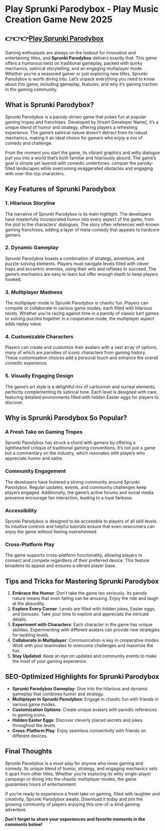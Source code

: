 # Play Sprunki Parodybox - Play Music Creation Game New 2025

## 👉👉👉[Play Sprunki Parodybox](https://sprunkiall.com/sprunki-parodybox.html)


Gaming enthusiasts are always on the lookout for innovative and entertaining titles, and **Sprunki Parodybox** delivers exactly that. This game offers a humorous twist on traditional gameplay, packed with quirky mechanics, satirical storytelling, and an engaging multiplayer mode. Whether you’re a seasoned gamer or just exploring new titles, Sprunki Parodybox is worth diving into. Let’s unpack everything you need to know about this game, including gameplay, features, and why it’s gaining traction in the gaming community.

## What is Sprunki Parodybox?

Sprunki Parodybox is a parody-driven game that pokes fun at popular gaming tropes and franchises. Developed by [Insert Developer Name], it’s a unique blend of humor and strategy, offering players a refreshing experience. The game’s satirical nature doesn’t detract from its robust mechanics, making it an ideal choice for gamers who enjoy a mix of comedy and challenge.

From the moment you start the game, its vibrant graphics and witty dialogue pull you into a world that’s both familiar and hilariously absurd. The game’s goal is simple yet layered with comedic undertones: conquer the parody-filled landscapes while overcoming exaggerated obstacles and engaging with over-the-top characters.

## Key Features of Sprunki Parodybox

### 1. **Hilarious Storyline**
The narrative of Sprunki Parodybox is its main highlight. The developers have masterfully incorporated humor into every aspect of the game, from the plot to the characters’ dialogues. The story often references well-known gaming franchises, adding a layer of meta-comedy that appeals to hardcore gamers.

### 2. **Dynamic Gameplay**
Sprunki Parodybox boasts a combination of strategy, adventure, and puzzle-solving elements. Players must navigate levels filled with clever traps and eccentric enemies, using their wits and reflexes to succeed. The game’s mechanics are easy to learn but offer enough depth to keep players hooked.

### 3. **Multiplayer Madness**
The multiplayer mode in Sprunki Parodybox is chaotic fun. Players can compete or collaborate in various game modes, each filled with hilarious twists. Whether you’re racing against time in a parody of classic kart games or solving puzzles together in a cooperative mode, the multiplayer aspect adds replay value.

### 4. **Customizable Characters**
Players can create and customize their avatars with a vast array of options, many of which are parodies of iconic characters from gaming history. These customization choices add a personal touch and enhance the overall comedic experience.

### 5. **Visually Engaging Design**
The game’s art style is a delightful mix of cartoonish and surreal elements, perfectly complementing its satirical tone. Each level is designed with care, featuring detailed environments filled with hidden Easter eggs for players to discover.

## Why is Sprunki Parodybox So Popular?

### A Fresh Take on Gaming Tropes
Sprunki Parodybox has struck a chord with gamers by offering a lighthearted critique of traditional gaming conventions. It’s not just a game but a commentary on the industry, which resonates with players who appreciate humor and satire.

### Community Engagement
The developers have fostered a strong community around Sprunki Parodybox. Regular updates, events, and community challenges keep players engaged. Additionally, the game’s active forums and social media presence encourage fan interaction, leading to a loyal fanbase.

### Accessibility
Sprunki Parodybox is designed to be accessible to players of all skill levels. Its intuitive controls and helpful tutorials ensure that even newcomers can enjoy the game without feeling overwhelmed.

### Cross-Platform Play
The game supports cross-platform functionality, allowing players to connect and compete regardless of their preferred device. This feature broadens its appeal and ensures a vibrant player base.

## Tips and Tricks for Mastering Sprunki Parodybox

1. **Embrace the Humor**: Don’t take the game too seriously. Its parody nature means that even failing can be amusing. Enjoy the ride and laugh at the absurdity.
2. **Explore Every Corner**: Levels are filled with hidden jokes, Easter eggs, and bonuses. Take your time to explore and appreciate the intricate details.
3. **Experiment with Characters**: Each character in the game has unique abilities. Experimenting with different avatars can provide new strategies for tackling levels.
4. **Collaborate in Multiplayer**: Communication is key in cooperative modes. Work with your teammates to overcome challenges and maximize the fun.
5. **Stay Updated**: Keep an eye on updates and community events to make the most of your gaming experience.

## SEO-Optimized Highlights for Sprunki Parodybox

- **Sprunki Parodybox Gameplay**: Dive into the hilarious and dynamic gameplay that combines humor and strategy.
- **Multiplayer in Sprunki Parodybox**: Engage in chaotic fun with friends in various game modes.
- **Customization Options**: Create unique avatars with parodic references to gaming icons.
- **Hidden Easter Eggs**: Discover cleverly placed secrets and jokes throughout the levels.
- **Cross-Platform Play**: Enjoy seamless connectivity with friends on different devices.

## Final Thoughts

Sprunki Parodybox is a must-play for anyone who loves gaming and comedy. Its unique blend of humor, strategy, and engaging mechanics sets it apart from other titles. Whether you’re exploring its witty single-player campaign or diving into the chaotic multiplayer modes, the game guarantees hours of entertainment.

If you’re ready to experience a fresh take on gaming, filled with laughter and creativity, Sprunki Parodybox awaits. Download it today and join the growing community of players enjoying this one-of-a-kind gaming adventure.

**Don’t forget to share your experiences and favorite moments in the comments below!**

